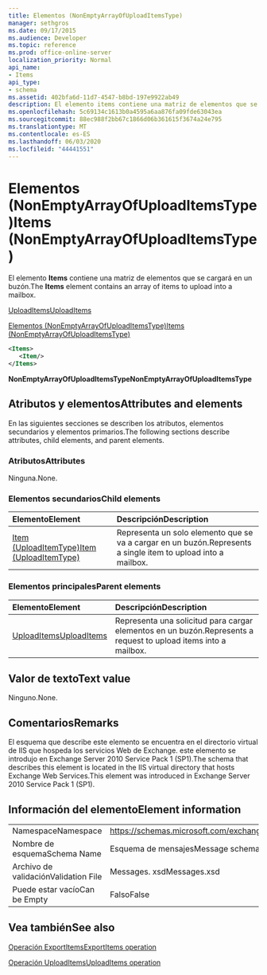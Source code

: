 ```yaml
---
title: Elementos (NonEmptyArrayOfUploadItemsType)
manager: sethgros
ms.date: 09/17/2015
ms.audience: Developer
ms.topic: reference
ms.prod: office-online-server
localization_priority: Normal
api_name:
- Items
api_type:
- schema
ms.assetid: 402bfa6d-11d7-4547-b8bd-197e9922ab49
description: El elemento items contiene una matriz de elementos que se cargará en un buzón.
ms.openlocfilehash: 5c69134c1613b0a4595a6aa876fa09fde63043ea
ms.sourcegitcommit: 88ec988f2bb67c1866d06b361615f3674a24e795
ms.translationtype: MT
ms.contentlocale: es-ES
ms.lasthandoff: 06/03/2020
ms.locfileid: "44441551"
---
```

# <a name="items-nonemptyarrayofuploaditemstype"></a><span data-ttu-id="6b43f-103">Elementos (NonEmptyArrayOfUploadItemsType)</span><span class="sxs-lookup"><span data-stu-id="6b43f-103">Items (NonEmptyArrayOfUploadItemsType)</span></span>

<span data-ttu-id="6b43f-104">El elemento **Items** contiene una matriz de elementos que se cargará en un buzón.</span><span class="sxs-lookup"><span data-stu-id="6b43f-104">The **Items** element contains an array of items to upload into a mailbox.</span></span> 
  
[<span data-ttu-id="6b43f-105">UploadItems</span><span class="sxs-lookup"><span data-stu-id="6b43f-105">UploadItems</span></span>](uploaditems.md)
  
[<span data-ttu-id="6b43f-106">Elementos (NonEmptyArrayOfUploadItemsType)</span><span class="sxs-lookup"><span data-stu-id="6b43f-106">Items (NonEmptyArrayOfUploadItemsType)</span></span>](items-nonemptyarrayofuploaditemstype.md)
  
```XML
<Items>
   <Item/>
</Items>
```

 <span data-ttu-id="6b43f-107">**NonEmptyArrayOfUploadItemsType**</span><span class="sxs-lookup"><span data-stu-id="6b43f-107">**NonEmptyArrayOfUploadItemsType**</span></span>
## <a name="attributes-and-elements"></a><span data-ttu-id="6b43f-108">Atributos y elementos</span><span class="sxs-lookup"><span data-stu-id="6b43f-108">Attributes and elements</span></span>

<span data-ttu-id="6b43f-109">En las siguientes secciones se describen los atributos, elementos secundarios y elementos primarios.</span><span class="sxs-lookup"><span data-stu-id="6b43f-109">The following sections describe attributes, child elements, and parent elements.</span></span>
  
### <a name="attributes"></a><span data-ttu-id="6b43f-110">Atributos</span><span class="sxs-lookup"><span data-stu-id="6b43f-110">Attributes</span></span>

<span data-ttu-id="6b43f-111">Ninguna.</span><span class="sxs-lookup"><span data-stu-id="6b43f-111">None.</span></span>
  
### <a name="child-elements"></a><span data-ttu-id="6b43f-112">Elementos secundarios</span><span class="sxs-lookup"><span data-stu-id="6b43f-112">Child elements</span></span>

|<span data-ttu-id="6b43f-113">**Elemento**</span><span class="sxs-lookup"><span data-stu-id="6b43f-113">**Element**</span></span>|<span data-ttu-id="6b43f-114">**Descripción**</span><span class="sxs-lookup"><span data-stu-id="6b43f-114">**Description**</span></span>|
|:-----|:-----|
|[<span data-ttu-id="6b43f-115">Item (UploadItemType)</span><span class="sxs-lookup"><span data-stu-id="6b43f-115">Item (UploadItemType)</span></span>](item-uploaditemtype.md) <br/> |<span data-ttu-id="6b43f-116">Representa un solo elemento que se va a cargar en un buzón.</span><span class="sxs-lookup"><span data-stu-id="6b43f-116">Represents a single item to upload into a mailbox.</span></span>  <br/> |
   
### <a name="parent-elements"></a><span data-ttu-id="6b43f-117">Elementos principales</span><span class="sxs-lookup"><span data-stu-id="6b43f-117">Parent elements</span></span>

|<span data-ttu-id="6b43f-118">**Elemento**</span><span class="sxs-lookup"><span data-stu-id="6b43f-118">**Element**</span></span>|<span data-ttu-id="6b43f-119">**Descripción**</span><span class="sxs-lookup"><span data-stu-id="6b43f-119">**Description**</span></span>|
|:-----|:-----|
|[<span data-ttu-id="6b43f-120">UploadItems</span><span class="sxs-lookup"><span data-stu-id="6b43f-120">UploadItems</span></span>](uploaditems.md) <br/> |<span data-ttu-id="6b43f-121">Representa una solicitud para cargar elementos en un buzón.</span><span class="sxs-lookup"><span data-stu-id="6b43f-121">Represents a request to upload items into a mailbox.</span></span>  <br/> |
   
## <a name="text-value"></a><span data-ttu-id="6b43f-122">Valor de texto</span><span class="sxs-lookup"><span data-stu-id="6b43f-122">Text value</span></span>

<span data-ttu-id="6b43f-123">Ninguno.</span><span class="sxs-lookup"><span data-stu-id="6b43f-123">None.</span></span>
  
## <a name="remarks"></a><span data-ttu-id="6b43f-124">Comentarios</span><span class="sxs-lookup"><span data-stu-id="6b43f-124">Remarks</span></span>

<span data-ttu-id="6b43f-125">El esquema que describe este elemento se encuentra en el directorio virtual de IIS que hospeda los servicios Web de Exchange. este elemento se introdujo en Exchange Server 2010 Service Pack 1 (SP1).</span><span class="sxs-lookup"><span data-stu-id="6b43f-125">The schema that describes this element is located in the IIS virtual directory that hosts Exchange Web Services.This element was introduced in Exchange Server 2010 Service Pack 1 (SP1).</span></span>
  
## <a name="element-information"></a><span data-ttu-id="6b43f-126">Información del elemento</span><span class="sxs-lookup"><span data-stu-id="6b43f-126">Element information</span></span>

|||
|:-----|:-----|
|<span data-ttu-id="6b43f-127">Namespace</span><span class="sxs-lookup"><span data-stu-id="6b43f-127">Namespace</span></span>  <br/> |https://schemas.microsoft.com/exchange/services/2006/messages  <br/> |
|<span data-ttu-id="6b43f-128">Nombre de esquema</span><span class="sxs-lookup"><span data-stu-id="6b43f-128">Schema Name</span></span>  <br/> |<span data-ttu-id="6b43f-129">Esquema de mensajes</span><span class="sxs-lookup"><span data-stu-id="6b43f-129">Message schema</span></span>  <br/> |
|<span data-ttu-id="6b43f-130">Archivo de validación</span><span class="sxs-lookup"><span data-stu-id="6b43f-130">Validation File</span></span>  <br/> |<span data-ttu-id="6b43f-131">Messages. xsd</span><span class="sxs-lookup"><span data-stu-id="6b43f-131">Messages.xsd</span></span>  <br/> |
|<span data-ttu-id="6b43f-132">Puede estar vacío</span><span class="sxs-lookup"><span data-stu-id="6b43f-132">Can be Empty</span></span>  <br/> |<span data-ttu-id="6b43f-133">Falso</span><span class="sxs-lookup"><span data-stu-id="6b43f-133">False</span></span>  <br/> |
   
## <a name="see-also"></a><span data-ttu-id="6b43f-134">Vea también</span><span class="sxs-lookup"><span data-stu-id="6b43f-134">See also</span></span>



[<span data-ttu-id="6b43f-135">Operación ExportItems</span><span class="sxs-lookup"><span data-stu-id="6b43f-135">ExportItems operation</span></span>](exportitems-operation.md)
  
[<span data-ttu-id="6b43f-136">Operación UploadItems</span><span class="sxs-lookup"><span data-stu-id="6b43f-136">UploadItems operation</span></span>](uploaditems-operation.md)

